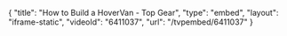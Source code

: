{
    "title": "How to Build a HoverVan - Top Gear",
    "type": "embed",
    "layout": "iframe-static",
    "videoId": "6411037",
    "url": "\/tvpembed\/6411037"
}